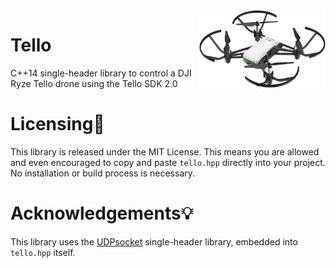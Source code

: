 <img src="assets/tello.png" alt="Tello drone" align="right" width=40%>

# Tello

C++14 single-header library to control a DJI Ryze Tello drone using the Tello SDK 2.0

# Licensing📃

This library is released under the MIT License. This means you are allowed and even encouraged to copy and paste `tello.hpp` directly into your project. No installation or build process is necessary.

# Acknowledgements💡

This library uses the [UDPsocket](https://github.com/barczynsky/UDPsocket) single-header library, embedded into `tello.hpp` itself.
